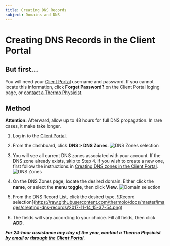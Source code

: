 ```yaml
---
title: Creating DNS Records
subject: Domains and DNS
---
```


# Creating DNS Records in the Client Portal

## But first...
You will need your [Client Portal](https://www.thermo.io/login/) username and password. If you cannot locate this information, click **Forget Password?** on the Client Portal loging page, or [contact a Thermo Physicist](mailto:physicists@thermo.io).

## Method

**Attention:** Afterward, allow up to 48 hours for full DNS propagation. In rare cases, it make take longer.

1. Log in to the [Client Portal](https://www.thermo.io/login/).
2. From the dashboard, click **DNS > DNS Zones**.
   ![DNS Zones selection](https://raw.githubusercontent.com/thermoio/docs/master/images/creating-dns-records/2017-11-14_15-17-48.png)
   
3. You will see all current DNS zones associated with your account. If the DNS zone already exists, skip to Step 4. If you wish to create a new one, first follow the instructions in [Creating DNS zones in the Client Portal](https://www.thermo.io/how-to/client-portal/creating-dns-zones). 
   ![DNS Zones](https://raw.githubusercontent.com/thermoio/docs/master/images/creating-dns-records/2017-11-14_15-35-12.png)

4. On the DNS Zones page, locate the desired domain. Either click the **name**, or select the **menu toggle**, then click **View**.
   ![Domain selection](https://raw.githubusercontent.com/thermoio/docs/master/images/creating-dns-records/2017-11-14_15-36-35.png)

5. From the DNS Record List, click the desired type.
   ![Record selection[(https://raw.githubusercontent.com/thermoio/docs/master/images/creating-dns-records/2017-11-14_15-37-54.png)
   
6. The fields will vary according to your choice. Fill all fields, then click **ADD**.
   
**_For 24-hour assistance any day of the year, contact a Thermo Physicist [by email](mailto:physicists@thermo.io) or [through the Client Portal](https://www.thermo.io/login/)._**
